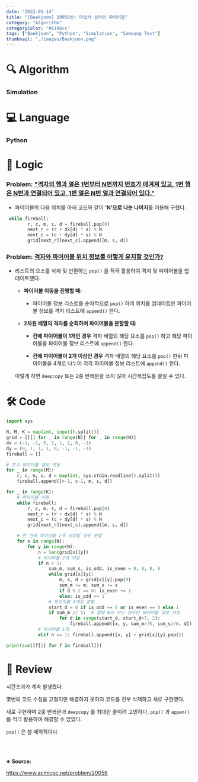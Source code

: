 ```yaml
---
date: "2022-01-14"
title: "[Baekjoon] 20056번: 마법사 상어와 파이어볼"
category: "Algorithm"
categoryColor: "#6196cc"
tags: ["Baekjoon", "Python", "Simulation", "Samsung Test"]
thumbnail: "./images/Baekjoon.png"
---
```


# 🔍 Algorithm

### Simulation

# 💻 Language

### Python

# 📍 Logic

### **Problem:** <u>"격자의 행과 열은 1번부터 N번까지 번호가 매겨져 있고, 1번 행은 N번과 연결되어 있고, 1번 열은 N번 열과 연결되어 있다."</u>

- 파이어볼의 다음 위치를 아래 코드와 같이 **'N'으로 나눈 나머지**를 이용해 구했다.

```python
 while fireball:
        r, c, m, s, d = fireball.pop(0)
        next_r = (r + dx[d] * s) % N
        next_c = (c + dy[d] * s) % N
        grid[next_r][next_c].append([m, s, d])
```

### **Problem:** <u>격자와 파이어볼 위치 정보를 어떻게 유지할 것인가?</u>

- 리스트의 요소를 삭제 및 반환하는 `pop()` 을 적극 활용하여 격자 및 파이어볼을 업데이트했다.

  - **파이어볼 이동을 진행할 때:**

    - 파이어볼 정보 리스트를 순차적으로 `pop()` 하여 위치를 업데이트한 파이어볼 정보를 격자 리스트에 `append()` 한다.

  - **2차원 배열의 격자를 순회하며 파이어볼을 분할할 때:**

    - **칸에 파이어볼이 1개인 경우** 격자 배열의 해당 요소를 `pop()` 하고 해당 파이어볼을 파이어볼 정보 리스트에 `append()` 한다.

    - **칸에 파이어볼이 2개 이상인 경우** 격자 배열의 해당 요소를 `pop()` 한뒤 파이어볼을 4개로 나누어 각각 파이어볼 정보 리스트에 `append()` 한다.

  이렇게 하면 `deepcopy` 또는 2중 반복문을 쓰지 않아 시간복잡도를 줄일 수 있다.

# 🛠 Code

```python
import sys

N, M, K = map(int, input().split())
grid = [[[] for _ in range(N)] for _ in range(N)]
dx = (-1, -1, 0, 1, 1, 1, 0, -1)
dy = (0, 1, 1, 1, 0, -1, -1, -1)
fireball = []

# 초기 파이어볼 정보 셋팅
for _ in range(M):
    r, c, m, s, d = map(int, sys.stdin.readline().split())
    fireball.append([r-1, c-1, m, s, d])

for _ in range(K):
    # 파이어볼 이동
    while fireball:
        r, c, m, s, d = fireball.pop(0)
        next_r = (r + dx[d] * s) % N
        next_c = (c + dy[d] * s) % N
        grid[next_r][next_c].append([m, s, d])

    # 한 칸에 파이어볼 2개 이상일 경우 분할
    for x in range(N):
        for y in range(N):
            n = len(grid[x][y])
            # 파이어볼 2개 이상
            if n > 1:
                sum_m, sum_s, is_odd, is_even = 0, 0, 0, 0
                while grid[x][y]:
                    m, s, d = grid[x][y].pop(0)
                    sum_m += m; sum_s += s
                    if d % 2 == 0: is_even += 1
                    else: is_odd += 1
                # 파이어볼 4개로 분할
                start_d = 0 if is_odd == 0 or is_even == 0 else 1
                if sum_m // 5:  # 질량 0이 아닌 경우만 파이어볼 정보 저장
                    for d in range(start_d, start_d+7, 2):
                        fireball.append([x, y, sum_m//5, sum_s//n, d])
            # 파이어볼 1개
            elif n == 1: fireball.append([x, y] + grid[x][y].pop())

print(sum([f[2] for f in fireball]))
```

# 📝 Review

시간초과가 계속 발생했다.

몇번의 코드 수정을 고쳤지만 해결하지 못하자 코드를 전부 삭제하고 새로 구현했다.

새로 구현하며 2중 반복문과 `deepcopy` 를 최대한 줄이려 고민하다, `pop()` 과 `appen()` 를 적극 활용하여 해결할 수 있었다.

`pop()` 은 참 매력적이다.

<br />
<br />

**※ Source:**

https://www.acmicpc.net/problem/20056
